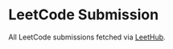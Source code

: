 # LeetCode Submission
All LeetCode submissions fetched via [LeetHub](https://github.com/QasimWani/LeetHub).
